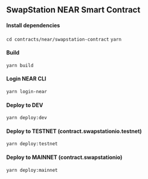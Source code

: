 ## SwapStation NEAR Smart Contract

#### Install dependencies
`cd contracts/near/swapstation-contract`
`yarn`

#### Build
`yarn build`

#### Login NEAR CLI
`yarn login-near`

#### Deploy to DEV
`yarn deploy:dev`

#### Deploy to TESTNET (contract.swapstationio.testnet)
`yarn deploy:testnet`

#### Deploy to MAINNET (contract.swapstationio)
`yarn deploy:mainnet`
